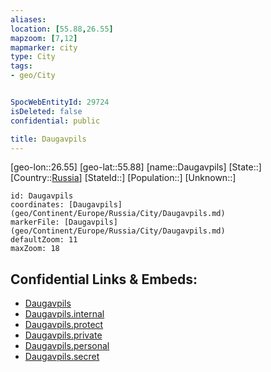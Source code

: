 ```yaml
---
aliases: 
location: [55.88,26.55]
mapzoom: [7,12] 
mapmarker: city 
type: City
tags:
- geo/City


SpocWebEntityId: 29724
isDeleted: false
confidential: public

title: Daugavpils
---
```

[geo-lon::26.55]
[geo-lat::55.88]
[name::Daugavpils]
[State::]
[Country::[Russia](geo/Continent/Europe/Russia.md)]
[StateId::]
[Population::]
[Unknown::]


```leaflet
id: Daugavpils
coordinates: [Daugavpils](geo/Continent/Europe/Russia/City/Daugavpils.md)
markerFile: [Daugavpils](geo/Continent/Europe/Russia/City/Daugavpils.md)
defaultZoom: 11 
maxZoom: 18
```


## Confidential Links & Embeds: 
- [Daugavpils](../../../../../../_public/geo/Continent/Europe/Russia/City/Daugavpils.md) 
- [Daugavpils.internal](../../../../../../_internal/geo/Continent/Europe/Russia/City/Daugavpils.internal.md) 
- [Daugavpils.protect](../../../../../../_protect/geo/Continent/Europe/Russia/City/Daugavpils.protect.md) 
- [Daugavpils.private](../../../../../../_private/geo/Continent/Europe/Russia/City/Daugavpils.private.md) 
- [Daugavpils.personal](../../../../../../_personal/geo/Continent/Europe/Russia/City/Daugavpils.personal.md) 
- [Daugavpils.secret](../../../../../../_secret/geo/Continent/Europe/Russia/City/Daugavpils.secret.md) 
